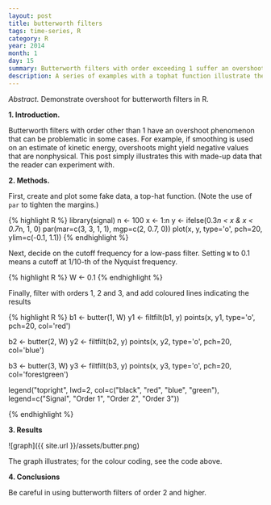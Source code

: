 ```yaml
---
layout: post
title: butterworth filters
tags: time-series, R
category: R
year: 2014
month: 1
day: 15
summary: Butterworth filters with order exceeding 1 suffer an overshooting problem.
description: A series of examples with a tophat function illustrate the problem of overshoot in Butterworth filters.
---
```


*Abstract.* Demonstrate overshoot for butterworth filters in R.

**1. Introduction.**

Butterworth filters with order other than 1 have an overshoot phenomenon that can be problematic in some cases.  For example, if smoothing is used on an estimate of kinetic energy, overshoots might yield negative values that are nonphysical.  This post simply illustrates this with made-up data that the reader can experiment with.  

**2. Methods.**

First, create and plot some fake data, a top-hat function.  (Note the use of ``par`` to tighten the margins.)

{% highlight R %}
library(signal)
n <- 100
x <- 1:n
y <- ifelse(0.3*n < x & x < 0.7*n, 1, 0)
par(mar=c(3, 3, 1, 1), mgp=c(2, 0.7, 0))
plot(x, y, type='o', pch=20, ylim=c(-0.1, 1.1))
{% endhighlight %}

Next, decide on the cutoff frequency for a low-pass filter.  Setting ``W`` to 0.1 means a cutoff at 1/10-th of the Nyquist frequency.


{% highlight R %}
W <- 0.1
{% endhighlight %}

Finally, filter with orders 1, 2 and 3, and add coloured lines indicating the results

{% highlight R %}
b1 <- butter(1, W)
y1 <- filtfilt(b1, y)
points(x, y1, type='o', pch=20, col='red')

b2 <- butter(2, W)
y2 <- filtfilt(b2, y)
points(x, y2, type='o', pch=20, col='blue')

b3 <- butter(3, W)
y3 <- filtfilt(b3, y)
points(x, y3, type='o', pch=20, col='forestgreen')

legend("topright", lwd=2, col=c("black", "red", "blue", "green"),
        legend=c("Signal", "Order 1", "Order 2", "Order 3"))


{% endhighlight %}

**3. Results**


![graph]({{ site.url }}/assets/butter.png)

The graph illustrates; for the colour coding, see the code above.


**4. Conclusions**

Be careful in using butterworth filters of order 2 and higher.


